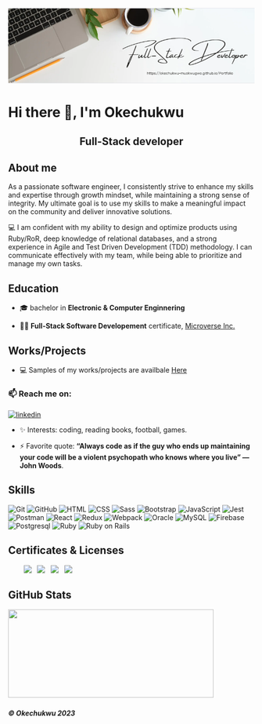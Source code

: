 ![banner](https://github.com/Okechukwu-muokwugwo/Okechukwu-muokwugwo/blob/main/banner-2.PNG)

<h1>Hi there 👋, I'm Okechukwu</h1>
<h2 align="center">Full-Stack developer</h2>

## About me

As a passionate software engineer, I consistently strive to enhance my skills and expertise through growth mindset, while maintaining a strong sense of integrity. My ultimate goal is to use my skills to make a meaningful impact on the community and deliver innovative solutions.

💻 I am confident with my ability to design and optimize products using Ruby/RoR, deep knowledge of relational databases, and a strong experience in Agile and Test Driven Development (TDD) methodology. I can communicate effectively with my team, while being able to prioritize and manage my own tasks.

## Education
- 🎓 bachelor in **Electronic & Computer Enginnering** 

- 👩‍💻 **Full-Stack Software Developement** certificate, [Microverse Inc.](https://github.com/microverseinc)

## Works/Projects
- 💻 Samples of my works/projects are availbale [Here](https://github.com/Okechukwu-muokwugwo?tab=repositories)

### 📫 Reach me on:
<p align="left">
<a href="https://www.linkedin.com/in/okeimuokwugwo/" target="_blank"><img align="center" src="https://i0.wp.com/articles.connectnigeria.com/wp-content/uploads/2022/04/Linkedin-Logo_0.png?fit=3400%2C2125&ssl=1" alt="linkedin" width="90" /></a> &nbsp;
</p>

- ✨ Interests: coding, reading books, football, games.

- ⚡ Favorite quote: **“Always code as if the guy who ends up maintaining your code will be a violent psychopath who knows where you live”
― John Woods**.

<h2 align="left">Skills</h2>
<p align="left">
<div>
	<img height="50" src="https://user-images.githubusercontent.com/25181517/117364277-fc4eb280-aebd-11eb-8769-a3583c6a2037.png" alt="Git" title="Git" />
	<img height="50" src="https://user-images.githubusercontent.com/25181517/117364276-fc4eb280-aebd-11eb-92ba-8a6ef74b7313.png" alt="GitHub" title="GitHub" />
	<img height="50" src="https://user-images.githubusercontent.com/25181517/117447535-f00a3a00-af3d-11eb-89bf-45aaf56dbaf1.png" alt="HTML" title="HTML" />
	<img height="50" src="https://user-images.githubusercontent.com/25181517/117447663-0fa16280-af3e-11eb-8677-bcf8e4f8e298.png" alt="CSS" title="CSS" />
	<img height="50" src="https://github.com/get-icon/geticon/raw/master/icons/sass.svg" alt="Sass" title="Sass" />
	<img height="50" src="https://user-images.githubusercontent.com/25181517/121402101-c89df700-c959-11eb-8b4a-bbadf9e84b30.png" alt="Bootstrap" title="Bootstrap" />
	<img height="50" src="https://user-images.githubusercontent.com/25181517/117447155-6a868a00-af3d-11eb-9cfe-245df15c9f3f.png" alt="JavaScript" title="JavaScript" />
	<img height="50" src="https://github.com/get-icon/geticon/raw/master/icons/jest.svg" alt="Jest" title="Jest" />
	<img height="50" src="https://user-images.githubusercontent.com/25181517/121302453-01a67f00-c8fa-11eb-8c86-2ee00734c9a8.png" alt="Postman" title="Postman" />
	<img height="50" src="https://github.com/get-icon/geticon/raw/master/icons/react.svg" alt="React" title="React" />
	<img height="50" src="https://github.com/get-icon/geticon/raw/master/icons/redux.svg" alt="Redux" title="Redux" />
	<img height="50" src="https://github.com/get-icon/geticon/raw/master/icons/webpack.svg" alt="Webpack" title="Webpack" />
	<img height="50" src="https://user-images.githubusercontent.com/25181517/117208736-bdedc080-adf5-11eb-912f-61c7d43705f6.png" alt="Oracle" title="Oracle" />
	<img height="50" src="https://github.com/get-icon/geticon/raw/master/icons/mysql.svg" alt="MySQL" title="MySQL" />
	<img height="50" src="https://github.com/get-icon/geticon/raw/master/icons/firebase.svg" alt="Firebase" title="Firebase" />
	<img height="50" src="https://github.com/get-icon/geticon/raw/master/icons/postgresql.svg" alt="Postgresql" title="Postgresql" />
	<img height="50" src="https://user-images.githubusercontent.com/25181517/192603745-7d34df9e-7756-4756-a539-6a61badf7a80.png" alt="Ruby" title="Ruby" />
	<img height="50" src="https://user-images.githubusercontent.com/25181517/192603748-3ac17112-3653-4257-80da-a57334b11411.png" alt="Ruby on Rails" title="Ruby on Rails" />
</div>
</p>

<h2 align="left">Certificates & Licenses</h2>
<p align="left">
  &nbsp; &nbsp; &nbsp; &nbsp; <a href="https://www.credential.net/7d6dc7c8-ca76-416a-aea5-3d8885f12089#gs.n2e7ww" target="blank"><img src="https://api.accredible.com/v1/frontend/credential_website_embed_image/badge/62773964" width="80"></a> &nbsp; <a href="https://www.credential.net/02ede1dc-b1ca-4e2d-85af-79b49f69c3a0#gs.n2gtl6" target="blank"><img src="https://api.accredible.com/v1/frontend/credential_website_embed_image/badge/60643873" width="80"></a> &nbsp; <a href="https://www.credential.net/e486c41d-76cb-48d4-9b1e-844662b8c984#gs.n2gbie" target="blank"><img src="https://api.accredible.com/v1/frontend/credential_website_embed_image/badge/58586957" width="80"></a> &nbsp;
 <a href="https://www.credential.net/9fd443c2-42d5-4612-ab15-12e9c1f31984#gs.n9y0ih" target="blank"><img src="https://api.accredible.com/v1/frontend/credential_website_embed_image/badge/66351554" width="80"></a> &nbsp;
</p>

<h2 align ="left">GitHub Stats</h2>
<div>
  <img height="180" width="420" src="https://github-readme-stats-eight-theta.vercel.app/api?username=Okechukwu-muokwugwo&show_icons=true&theme=nightowl&count_private=true"/>
</div>

  <div><h5 align="left">©️ Okechukwu 2023</h5></div>
